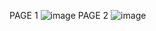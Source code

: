 PAGE 1
![image](https://github.com/tuankhaido/HR-project/assets/123711916/773f748f-4d6d-40ed-b20f-78b04f9a953b)
PAGE 2
![image](https://github.com/tuankhaido/HR-project/assets/123711916/e208dbd0-40ad-4c5e-9867-e57063671b67)
